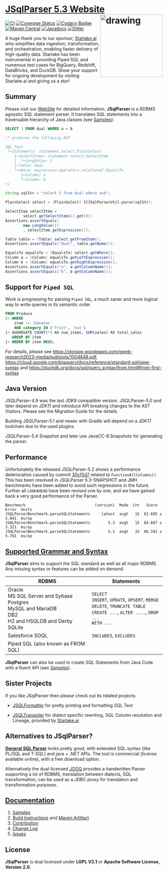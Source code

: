 # [JSqlParser 5.3 Website](https://jsqlparser.github.io/JSqlParser) <img src="src/site/sphinx/_images/logo-no-background.svg" alt="drawing" width="200" align="right"/>

[![CI](https://github.com/JSQLParser/JSqlParser/actions/workflows/ci.yml/badge.svg)](https://github.com/JSQLParser/JSqlParser/actions/workflows/ci.yml)
[![Coverage Status](https://coveralls.io/repos/JSQLParser/JSqlParser/badge.svg?branch=master)](https://coveralls.io/r/JSQLParser/JSqlParser?branch=master)
[![Codacy Badge](https://app.codacy.com/project/badge/Grade/6f9a2d7eb98f45969749e101322634a1)](https://www.codacy.com/gh/JSQLParser/JSqlParser/dashboard?utm_source=github.com&amp;utm_medium=referral&amp;utm_content=JSQLParser/JSqlParser&amp;utm_campaign=Badge_Grade)
[![Maven Central](https://maven-badges.herokuapp.com/maven-central/com.github.jsqlparser/jsqlparser/badge.svg)](http://maven-badges.herokuapp.com/maven-central/com.github.jsqlparser/jsqlparser) [![Javadocs](https://www.javadoc.io/badge/com.github.jsqlparser/jsqlparser.svg)](https://www.javadoc.io/doc/com.github.jsqlparser/jsqlparser)
[![Gitter](https://badges.gitter.im/JSQLParser/JSqlParser.svg)](https://gitter.im/JSQLParser/JSqlParser?utm_source=badge&utm_medium=badge&utm_campaign=pr-badge)

A huge thank you to our sponsor, [Starlake.ai](https://starlake.ai/) who simplifies data ingestion, transformation, and orchestration, enabling faster delivery of high-quality data. Starlake has been instrumental in providing Piped SQL and numerous test cases for BigQuery, Redshift, DataBricks, and DuckDB. Show your support for ongoing development by visiting Starlake.ai and giving us a star!

## Summary

Please visit our [WebSite](https://jsqlparser.github.io/JSqlParser) for detailed information. **JSqlParser** is a RDBMS agnostic SQL statement parser. It translates SQL statements into a traversable hierarchy of Java classes (see [Samples](https://jsqlparser.github.io/JSqlParser/usage.html#parse-a-sql-statements)):

```sql
SELECT 1 FROM dual WHERE a = b

/* produces the following AST

SQL Text
 └─Statements: statement.select.PlainSelect
    ├─selectItems: statement.select.SelectItem
    │  └─LongValue: 1
    ├─Table: dual
    └─where: expression.operators.relational.EqualsTo
       ├─Column: a
       └─Column: b
*/
```

```java
String sqlStr = "select 1 from dual where a=b";

PlainSelect select = (PlainSelect) CCJSqlParserUtil.parse(sqlStr);

SelectItem selectItem =
        select.getSelectItems().get(0);
Assertions.assertEquals(
        new LongValue(1)
        , selectItem.getExpression());

Table table = (Table) select.getFromItem();
Assertions.assertEquals("dual", table.getName());

EqualsTo equalsTo = (EqualsTo) select.getWhere();
Column a = (Column) equalsTo.getLeftExpression();
Column b = (Column) equalsTo.getRightExpression();
Assertions.assertEquals("a", a.getColumnName());
Assertions.assertEquals("b", b.getColumnName());
```
## Support for `Piped SQL`

Work is progressing for parsing `Piped SQL`, a much saner and more logical way to write queries in its semantic order.
```sql
FROM Produce
|> WHERE
    item != 'bananas'
    AND category IN ('fruit', 'nut')
|> AGGREGATE COUNT(*) AS num_items, SUM(sales) AS total_sales
   GROUP BY item
|> ORDER BY item DESC;
```

For details, please see https://storage.googleapis.com/gweb-research2023-media/pubtools/1004848.pdf,  https://cloud.google.com/bigquery/docs/reference/standard-sql/pipe-syntax and https://duckdb.org/docs/sql/query_syntax/from.html#from-first-syntax

## Java Version

JSQLParser-4.9 was the last JDK8 compatible version. JSQLParser-5.0 and later depend on JDK11 and introduce API breaking changes to the AST Visitors. Please see the Migration Guide for the details.

Building JSQLParser-5.1 and newer with Gradle will depend on a JDK17 toolchain due to the used plugins.

JSQLParser-5.4 Snapshot and later use JavaCC-8 Snapshots for generating the parser.

## Performance

Unfortunately the released JSQLParser-5.2 shows a performance deterioration caused by commit [30cf5d7](https://github.com/JSQLParser/JSqlParser/commit/30cf5d7b930ae0a076f49deb5cc841d39e62b3dc) related to `FunctionAllColumns()`.
This has been resolved in JSQLParser 5.3-SNAPSHOT and JMH benchmarks have been added to avoid such regressions in the future. Further all `LOOKAHEAD` have been revised one by one, and we have gained back a very good performance of the Parser.

```text
Benchmark                               (version)  Mode  Cnt   Score   Error  Units
JSQLParserBenchmark.parseSQLStatements     latest  avgt   15  82.695 ± 2.841  ms/op
JSQLParserBenchmark.parseSQLStatements        5.3  avgt   15  84.687 ± 3.321  ms/op
JSQLParserBenchmark.parseSQLStatements        5.1  avgt   15  86.592 ± 5.781  ms/op
```

## [Supported Grammar and Syntax](https://jsqlparser.github.io/JSqlParser/syntax.html)

**JSqlParser** aims to support the SQL standard as well as all major RDBMS. Any missing syntax or features can be added on demand.

| RDBMS                                                                                                           | Statements                                                                                                                              |
|-----------------------------------------------------------------------------------------------------------------|-----------------------------------------------------------------------------------------------------------------------------------------|
| Oracle<br>MS SQL Server and Sybase<br>Postgres<br>MySQL and MariaDB<br>DB2<br>H2 and HSQLDB and Derby<br>SQLite | `SELECT`<br>`INSERT`, `UPDATE`, `UPSERT`, `MERGE`<br>`DELETE`, `TRUNCATE TABLE`<br>`CREATE ...`, `ALTER ....`, `DROP ...`<br>`WITH ...` |
| Salesforce SOQL                                                                                                 | `INCLUDES`, `EXCLUDES`                                                                                                                  |
| Piped SQL (also known as FROM SQL)                                                                              |                                                                                                                                         |

**JSqlParser** can also be used to create SQL Statements from Java Code with a fluent API (see [Samples](https://jsqlparser.github.io/JSqlParser/usage.html#build-a-sql-statements)).

## Sister Projects

If you like JSqlParser then please check out its related projects:

* [JSQLFormatter](https://manticore-projects.com/JSQLFormatter/index.html) for pretty printing and formatting SQL Text

* [JSQLTranspiler](https://manticore-projects.com/JSQLTranspiler/index.html) for dialect specific rewriting, SQL Column resolution and Lineage, provided by [Starlake.ai](https://starlake.ai/)

## Alternatives to JSqlParser?
[**General SQL Parser**](http://www.sqlparser.com/features/introduce.php?utm_source=github-jsqlparser&utm_medium=text-general) looks pretty good, with extended SQL syntax (like PL/SQL and T-SQL) and java + .NET APIs. The tool is commercial (license available online), with a free download option.

Alternatively the dual-licensed [JOOQ](https://www.jooq.org/doc/latest/manual/sql-building/sql-parser/) provides a handwritten Parser supporting a lot of RDBMS, translation between dialects, SQL transformation, can be used as a JDBC proxy for translation and transformation purposes.

## [Documentation](https://jsqlparser.github.io/JSqlParser)
  1. [Samples](https://jsqlparser.github.io/JSqlParser/usage.html#parse-a-sql-statements)
  2. [Build Instructions](https://jsqlparser.github.io/JSqlParser/usage.html) and [Maven Artifact](https://jsqlparser.github.io/JSqlParser/usage.html#build-dependencies)
  3. [Contribution](https://jsqlparser.github.io/JSqlParser/contribution.html)
  4. [Change Log](https://jsqlparser.github.io/JSqlParser/changelog.html#latest-changes-since-jsqlparser-version)
  5. [Issues](https://github.com/JSQLParser/JSqlParser/issues)

## License

**JSqlParser** is dual licensed under **LGPL V2.1** or **Apache Software License, Version 2.0**.

